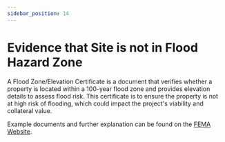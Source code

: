 ```yaml
---
sidebar_position: 14
---
```


# Evidence that Site is not in Flood Hazard Zone

A Flood Zone/Elevation Certificate is a document that verifies whether a property is located within a 100-year flood zone and provides elevation details to assess flood risk. This certificate is to ensure the property is not at high risk of flooding, which could impact the project's viability and collateral value.

Example documents and further explanation can be found on the [FEMA Website](https://agents.floodsmart.gov/write-policy/elevation-certificates).
